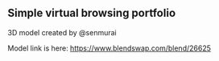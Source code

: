 ## Simple virtual browsing portfolio

3D model created by @senmurai

Model link is here:
https://www.blendswap.com/blend/26625